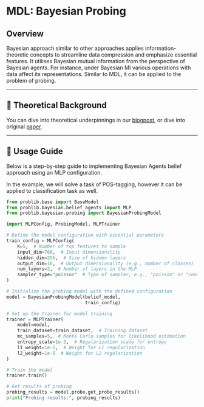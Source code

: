 # MDL: Bayesian Probing

## Overview

Bayesian approach similar to other approaches applies information-theoretic concepts to streamline data compression and emphasize essential features. It utilises Bayesian mutual information from the perspective of Bayesian agents. For instance, under Bayesian MI various operations with data affect its representations. Similar to MDL, it can be applied to the problem of probing.

---

## 📖 Theoretical Background

You can dive into theoretical underpinnings in our [blogpost](https://www.overleaf.com/project/6728a4c896d75ac1f40faf4d), or dive into original [paper](https://aclanthology.org/2021.emnlp-main.229).

---

## 🚀 Usage Guide

Below is a step-by-step guide to implementing Bayesian Agents belief approach using an MLP configuration.

In the example, we will solve a task of POS-tagging, however it can be applied to classification task as well.

```python
from problib.base import BaseModel
from problib.bayesian.belief_agents import MLP
from problib.bayesian.probing import BayesianProbingModel

import MLPConfig, ProbingModel, MLPTrainer

# Define the model configuration with essential parameters
train_config = MLPConfig(
    K=5,  # Number of top features to sample
    input_dim=768,  # Input dimensionality
    hidden_dim=256,  # Size of hidden layers
    output_dim=10,  # Output dimensionality (e.g., number of classes)
    num_layers=2,  # Number of layers in the MLP
    sampler_type="poisson"  # Type of sampler, e.g., "poisson" or "conditional_poisson"
)

# Initialize the probing model with the defined configuration
model = BayesianProbingModel(belief_model,
                             train_config)

# Set up the trainer for model training
trainer = MLPTrainer(
    model=model,
    train_dataset=train_dataset,  # Training dataset
    mc_samples=5,  # Monte Carlo samples for likelihood estimation
    entropy_scale=1e-3,  # Regularization scale for entropy
    l1_weight=1e-5,  # Weight for L1 regularization
    l2_weight=1e-5  # Weight for L2 regularization
)

# Train the model
trainer.train()

# Get results of probing 
probing_results = model.probe.get_probe_results()
print("Probing results:", probing_results)
```

